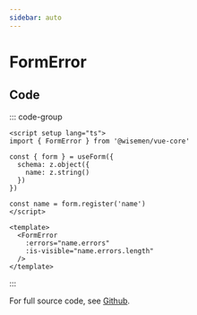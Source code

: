 ```yaml
---
sidebar: auto
---
```



# FormError

<!-- @include: ./form-error-meta.md -->

## Code

::: code-group
```vue [Usage]
<script setup lang="ts">
import { FormError } from '@wisemen/vue-core'

const { form } = useForm({
  schema: z.object({
    name: z.string()
  })
})

const name = form.register('name')
</script>
  
<template>
  <FormError 
    :errors="name.errors"
    :is-visible="name.errors.length"
  />
</template>
```
:::

For full source code, see [Github](https://github.com/wisemen-digital/vue-core/blob/main/packages/components/src/components/form-error/FormError.vue).